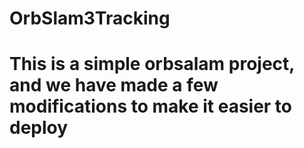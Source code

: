 # OrbSlam3Tracking
# This is a simple orbsalam project, and we have made a few modifications to make it easier to deploy
